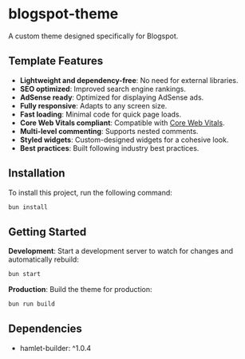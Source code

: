# blogspot-theme

A custom theme designed specifically for Blogspot.

## Template Features

- **Lightweight and dependency-free**: No need for external libraries.
- **SEO optimized**: Improved search engine rankings.
- **AdSense ready**: Optimized for displaying AdSense ads.
- **Fully responsive**: Adapts to any screen size.
- **Fast loading**: Minimal code for quick page loads.
- **Core Web Vitals compliant**: Compatible with [Core Web Vitals](https://pagespeed.web.dev/report?url=https://tempkaew.blogspot.com/).
- **Multi-level commenting**: Supports nested comments.
- **Styled widgets**: Custom-designed widgets for a cohesive look.
- **Best practices**: Built following industry best practices.

## Installation

To install this project, run the following command:

```bash
bun install
```

## Getting Started

**Development**: Start a development server to watch for changes and automatically rebuild:

```bash
bun start
```

**Production**: Build the theme for production:

```bash
bun run build
```

## Dependencies

- hamlet-builder: ^1.0.4
